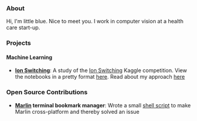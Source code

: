 ### About

Hi, I'm little blue. Nice to meet you. I work in computer vision at a health care start-up.


### Projects
#### Machine Learning
- **[Ion Switching](https://github.com/littlebluepenguin/kaggle/tree/main/Ion%20Switching)**:
A study of the [Ion Switching](https://www.kaggle.com/c/liverpool-ion-switching) Kaggle competition. View the notebooks in a pretty format [here](https://nbviewer.jupyter.org/github/littlebluepenguin/kaggle/tree/main/Ion%20Switching/). Read about my approach [here](https://littleblue.neocities.org/blog/IonSwitching.html)


### Open Source Contributions
- **[Marlin](https://github.com/wilfredinni/marlin) terminal bookmark manager**: Wrote a small [shell script](https://github.com/wilfredinni/marlin/blob/master/marlin/scripts/marlin.sh) to make Marlin cross-platform and thereby solved an issue
